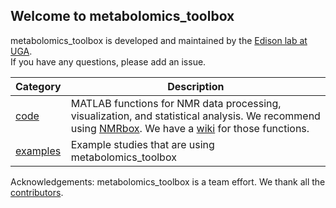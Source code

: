 ## Welcome to metabolomics_toolbox

metabolomics_toolbox is developed and maintained by the [Edison lab at UGA](https://edisonomics.org/).    
If you have any questions, please add an issue.

|Category|Description|
|-|-|
| [code](https://github.com/edisonomics/metabolomics_toolbox/tree/master/code) |MATLAB functions for NMR data processing, visualization, and statistical analysis. We recommend using [NMRbox](https://nmrbox.nmrhub.org/software/metabolomics_toolbox?filter=all~metabolomics#Software%20versions). We have a [wiki](https://github.com/edisonomics/metabolomics_toolbox/wiki) for those functions. |
| [examples](https://github.com/edisonomics/metabolomics_toolbox/tree/master/examples) |Example studies that are using metabolomics_toolbox |

Acknowledgements: metabolomics_toolbox is a team effort. We thank all the [contributors](https://github.com/edisonomics/metabolomics_toolbox/blob/master/acknowledgements.md).

